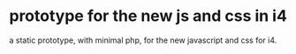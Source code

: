 # prototype for the new js and css in i4

a static prototype, with minimal php, for the new javascript and css for i4.
